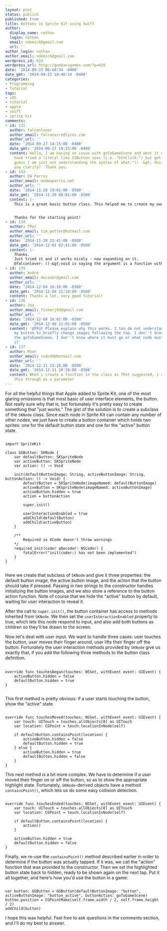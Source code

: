 ```yaml
---
layout: post
status: publish
published: true
title: Buttons in Sprite Kit using Swift
author:
  display_name: nathan
  login: nathan
  email: ndemick@gmail.com
  url: ''
author_login: nathan
author_email: ndemick@gmail.com
wordpress_id: 619
wordpress_url: http://ganbarugames.com/?p=619
date: '2014-09-23 06:48:34 -0400'
date_gmt: '2014-09-23 10:48:34 -0400'
categories:
- Programming
- Tutorial
tags:
- iOS
- tutorial
- apple
- swift
- sprite kit
comments:
- id: 132
  author: falconlover
  author_email: falconaire@lycos.com
  author_url: ''
  date: '2014-09-27 14:15:00 -0400'
  date_gmt: '2014-09-27 18:15:00 -0400'
  content: Hello, I am having an issue with goToGameScene and what it needs to be.  I
    have tried a literal like UIButton uses (i.e. "btnClick:") but get an error.  I
    guess I am just not understanding the syntax of what:"() -&gt; Void"  is.  Can
    you clarify?  Thank you.
- id: 133
  author: EW Parris
  author_email: me@ewparris.net
  author_url: ''
  date: '2014-11-28 19:01:00 -0500'
  date_gmt: '2014-11-29 00:01:00 -0500'
  content: |-
    This is a great basic button class. This helped me to create my own family of button classes in swift.


    Thanks for the starting point!
- id: 134
  author: TPot
  author_email: tim_potter@hotmail.com
  author_url: ''
  date: '2014-11-30 21:41:00 -0500'
  date_gmt: '2014-12-01 02:41:00 -0500'
  content: |-
    Thanks.
    Just tried it and it works nicely - now expanding on it.
    @falconlover: ()-&gt;void is saying the argument is a function with no arguments and returns nothing.  ie. you'd define "goToGameScene" as a function somewhere in your class.
- id: 135
  author: André
  author_email: decaobr@gmail.com
  author_url: ''
  date: '2014-12-04 16:10:00 -0500'
  date_gmt: '2014-12-04 21:10:00 -0500'
  content: Thanks a lot, very good tutorial!
- id: 136
  author: Jon
  author_email: fisherj93@gmail.com
  author_url: ''
  date: '2014-12-08 16:01:00 -0500'
  date_gmt: '2014-12-08 21:01:00 -0500'
  content: '@TPot Please explain why this works. I too do not understand. I just want
    my button to briefly change images following the tap. I don''t know how to implement
    the goToGameScene. I don''t know where it must go or what code must go underneath
    it'
- id: 137
  author: Moon
  author_email: csdcdd@hotmail.com
  author_url: ''
  date: '2014-12-11 15:18:00 -0500'
  date_gmt: '2014-12-11 20:18:00 -0500'
  content: When i create a function in the class as TPot suggested, i cannot pass
    this through as a parameter
---
```


For all the helpful things that Apple added to Sprite Kit, one of the most 
glaring omissions is that most basic of user interface elements, the button. Not
really sure why that is, but fortunately it's pretty easy to create something 
that "just works." The gist of the solution is to create a subclass of the 
<code>SKNode</code> class. Since each node in Sprite Kit can contain any number 
of other nodes, we just have to create a button container which holds two 
sprites: one for the default button state and one for the "active" button 
state.

<pre><code class="language-swift">
import SpriteKit

class GGButton: SKNode {
    var defaultButton: SKSpriteNode
    var activeButton: SKSpriteNode
    var action: () -> Void
    
    init(defaultButtonImage: String, activeButtonImage: String, buttonAction: () -> Void) {
        defaultButton = SKSpriteNode(imageNamed: defaultButtonImage)
        activeButton = SKSpriteNode(imageNamed: activeButtonImage)
        activeButton.hidden = true
        action = buttonAction
        
        super.init()

        userInteractionEnabled = true
        addChild(defaultButton)
        addChild(activeButton)
    }

    /**
        Required so XCode doesn't throw warnings
    */
    required init(coder aDecoder: NSCoder) {
        fatalError("init(coder:) has not been implemented")
    }
}
  </code>
</pre>

Here we create that subclass of <code>SKNode</code> and give it three 
properties: the default button image, the active button image, and the action 
that the button should take if pressed. Passing in two strings to the 
constructor handles initializing the button images, and we also store a 
reference to the button action function. Note of course that we hide the 
"active" button by default, waiting for user interaction to reveal it.

After the call to <code>super.init()</code>, the button container has access to 
methods inherited from <code>SKNode</code>. We then set the 
<code>userInteractionEnabled</code> property to true, which lets this node 
respond to input, and also add both buttons as children so they'll be drawn to 
the screen.

Now let's deal with user input. We want to handle three cases: user touches the 
button, user moves their finger around, user lifts their finger off the button. 
Fortunately the user interaction methods provided by <code>SKNode</code> give us 
exactly that, if you add the following three methods to the button class 
definition.

<pre>
  <code class="language-swift">
override func touchesBegan(touches: NSSet, withEvent event: UIEvent) {
    activeButton.hidden = false
    defaultButton.hidden = true
}
  </code>
</pre>

This first method is pretty obvious: if a user starts touching the button, show the "active" state.
<pre><code class="language-swift">
override func touchesMoved(touches: NSSet, withEvent event: UIEvent) {
    var touch: UITouch = touches.allObjects[0] as UITouch
    var location: CGPoint = touch.locationInNode(self)

    if defaultButton.containsPoint(location) {
        activeButton.hidden = false
        defaultButton.hidden = true
    } else {
        activeButton.hidden = true
        defaultButton.hidden = false
    }
}
</code></pre>

This next method is a bit more complex. We have to determine if a user moved their finger on or off the button, so as to show the appropriate highlight state. Fortunately, <code>SKNode</code>-derived objects have a method <code>containsPoint()</code>, which lets us do some easy collision detection.
<pre><code class="language-swift">
override func touchesEnded(touches: NSSet, withEvent event: UIEvent) {
    var touch: UITouch = touches.allObjects[0] as UITouch
    var location: CGPoint = touch.locationInNode(self)

    if defaultButton.containsPoint(location) {
        action()
    }
    
    activeButton.hidden = true
    defaultButton.hidden = false
}
</code></pre>

Finally, we re-use the <code>containsPoint()</code> method described earlier in order to determine if the button was actually tapped. If it was, we call the "action" function that was provided to the constructor. Then we set the highlighted button state back to hidden, ready to be shown again on the next tap. Put it all together, and here's how you'd use the button in a game:
<pre><code class="language-swift">
var button: GGButton = GGButton(defaultButtonImage: "button", activeButtonImage: "button_active", buttonAction: goToGameScene)
button.position = CGPointMake(self.frame.width / 2, self.frame.height / 2)
addChild(button)
</code></pre>

I hope this was helpful. Feel free to ask questions in the comments section, and I'll do my best to answer.
